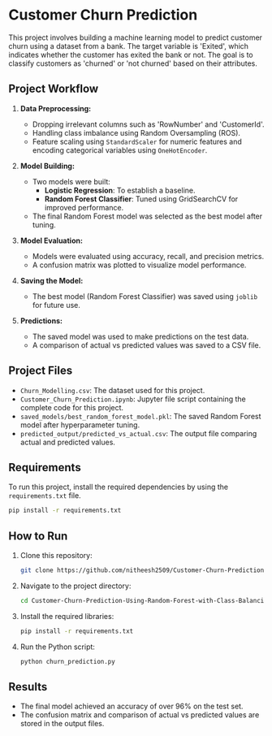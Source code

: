 
# Customer Churn Prediction

This project involves building a machine learning model to predict customer churn using a dataset from a bank. The target variable is 'Exited', which indicates whether the customer has exited the bank or not. The goal is to classify customers as 'churned' or 'not churned' based on their attributes.

## Project Workflow

1. **Data Preprocessing:**
   - Dropping irrelevant columns such as 'RowNumber' and 'CustomerId'.
   - Handling class imbalance using Random Oversampling (ROS).
   - Feature scaling using `StandardScaler` for numeric features and encoding categorical variables using `OneHotEncoder`.

2. **Model Building:**
   - Two models were built:
     - **Logistic Regression**: To establish a baseline.
     - **Random Forest Classifier**: Tuned using GridSearchCV for improved performance.
   - The final Random Forest model was selected as the best model after tuning.

3. **Model Evaluation:**
   - Models were evaluated using accuracy, recall, and precision metrics.
   - A confusion matrix was plotted to visualize model performance.

4. **Saving the Model:**
   - The best model (Random Forest Classifier) was saved using `joblib` for future use.

5. **Predictions:**
   - The saved model was used to make predictions on the test data.
   - A comparison of actual vs predicted values was saved to a CSV file.

## Project Files
- `Churn_Modelling.csv`: The dataset used for this project.
- `Customer_Churn_Prediction.ipynb`: Jupyter file script containing the complete code for this project.
- `saved_models/best_random_forest_model.pkl`: The saved Random Forest model after hyperparameter tuning.
- `predicted_output/predicted_vs_actual.csv`: The output file comparing actual and predicted values.

## Requirements

To run this project, install the required dependencies by using the `requirements.txt` file.

```bash
pip install -r requirements.txt
```

## How to Run

1. Clone this repository:
   ```bash
   git clone https://github.com/nitheesh2509/Customer-Churn-Prediction-Using-Random-Forest-with-Class-Balancing-and-Model-Optimization.git
   ```
2. Navigate to the project directory:
   ```bash
   cd Customer-Churn-Prediction-Using-Random-Forest-with-Class-Balancing-and-Model-Optimization
   ```
3. Install the required libraries:
   ```bash
   pip install -r requirements.txt
   ```
4. Run the Python script:
   ```bash
   python churn_prediction.py
   ```

## Results
- The final model achieved an accuracy of over 96% on the test set.
- The confusion matrix and comparison of actual vs predicted values are stored in the output files.

